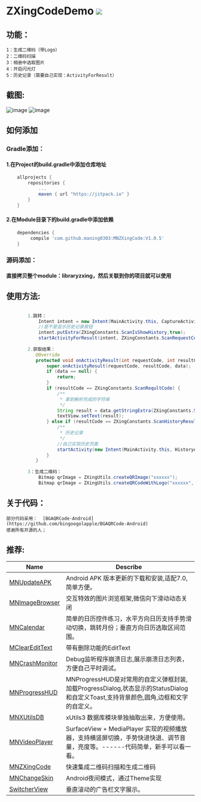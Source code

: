 # ZXingCodeDemo [![](https://jitpack.io/v/maning0303/MNZXingCode.svg)](https://jitpack.io/#maning0303/MNZXingCode)

## 功能：
    1：生成二维码（带Logo）
    2：二维码扫描
    3：相册中选取图片
    4：开启闪光灯
    5：历史记录（需要自己实现：ActivityForResult）
    
## 截图:
![image](https://github.com/maning0303/ZXingCodeDemo/blob/master/screenshots/mn_zxing_screenshot_001.png)
![image](https://github.com/maning0303/ZXingCodeDemo/blob/master/screenshots/mn_zxing_screenshot_002.png)

## 如何添加
### Gradle添加：
#### 1.在Project的build.gradle中添加仓库地址

``` gradle
	allprojects {
		repositories {
			...
			maven { url "https://jitpack.io" }
		}
	}
```

#### 2.在Module目录下的build.gradle中添加依赖
``` gradle
	dependencies {
	     compile 'com.github.maning0303:MNZXingCode:V1.0.5'
	}
```

### 源码添加：
#### 直接拷贝整个module：libraryzxing，然后关联到你的项目就可以使用

## 使用方法:  
    
``` java

        1.跳转：
            Intent intent = new Intent(MainActivity.this, CaptureActivity.class);
            //是不是显示历史记录按钮
            intent.putExtra(ZXingConstants.ScanIsShowHistory,true);
            startActivityForResult(intent, ZXingConstants.ScanRequestCode);
        
        2.获取结果：
           @Override
           protected void onActivityResult(int requestCode, int resultCode, Intent data) {
               super.onActivityResult(requestCode, resultCode, data);
               if (data == null) {
                   return;
               }
               if (resultCode == ZXingConstants.ScanRequltCode) {
                   /**
                    * 拿到解析完成的字符串
                    */
                   String result = data.getStringExtra(ZXingConstants.ScanResult);
                   textView.setText(result);
               } else if (resultCode == ZXingConstants.ScanHistoryResultCode) {
                   /**
                    * 历史记录
                    */
                   //自己实现历史页面
                   startActivity(new Intent(MainActivity.this, HistoryActivity.class));
               }
           }
            
        3：生成二维码：
        	Bitmap qrImage = ZXingUtils.createQRImage("xxxxxx");
        	Bitmap qrImage = ZXingUtils.createQRCodeWithLogo("xxxxxx", logoBitmap);
```


## 关于代码：
    部分代码采用：  [BGAQRCode-Android](https://github.com/bingoogolapple/BGAQRCode-Android)
    感谢所有开源的人；
    
## 推荐:
Name | Describe |
--- | --- |
[MNUpdateAPK](https://github.com/maning0303/MNUpdateAPK) | Android APK 版本更新的下载和安装,适配7.0,简单方便。 |
[MNImageBrowser](https://github.com/maning0303/MNImageBrowser) | 交互特效的图片浏览框架,微信向下滑动动态关闭 |
[MNCalendar](https://github.com/maning0303/MNCalendar) | 简单的日历控件练习，水平方向日历支持手势滑动切换，跳转月份；垂直方向日历选取区间范围。 |
[MClearEditText](https://github.com/maning0303/MClearEditText) | 带有删除功能的EditText |
[MNCrashMonitor](https://github.com/maning0303/MNCrashMonitor) | Debug监听程序崩溃日志,展示崩溃日志列表，方便自己平时调试。 |
[MNProgressHUD](https://github.com/maning0303/MNProgressHUD) | MNProgressHUD是对常用的自定义弹框封装,加载ProgressDialog,状态显示的StatusDialog和自定义Toast,支持背景颜色,圆角,边框和文字的自定义。 |
[MNXUtilsDB](https://github.com/maning0303/MNXUtilsDB) | xUtils3 数据库模块单独抽取出来，方便使用。 |
[MNVideoPlayer](https://github.com/maning0303/MNVideoPlayer) | SurfaceView + MediaPlayer 实现的视频播放器，支持横竖屏切换，手势快进快退、调节音量，亮度等。------代码简单，新手可以看一看。 |
[MNZXingCode](https://github.com/maning0303/MNZXingCode) | 快速集成二维码扫描和生成二维码 |
[MNChangeSkin](https://github.com/maning0303/MNChangeSkin) | Android夜间模式，通过Theme实现 |
[SwitcherView](https://github.com/maning0303/SwitcherView) | 垂直滚动的广告栏文字展示。 |

